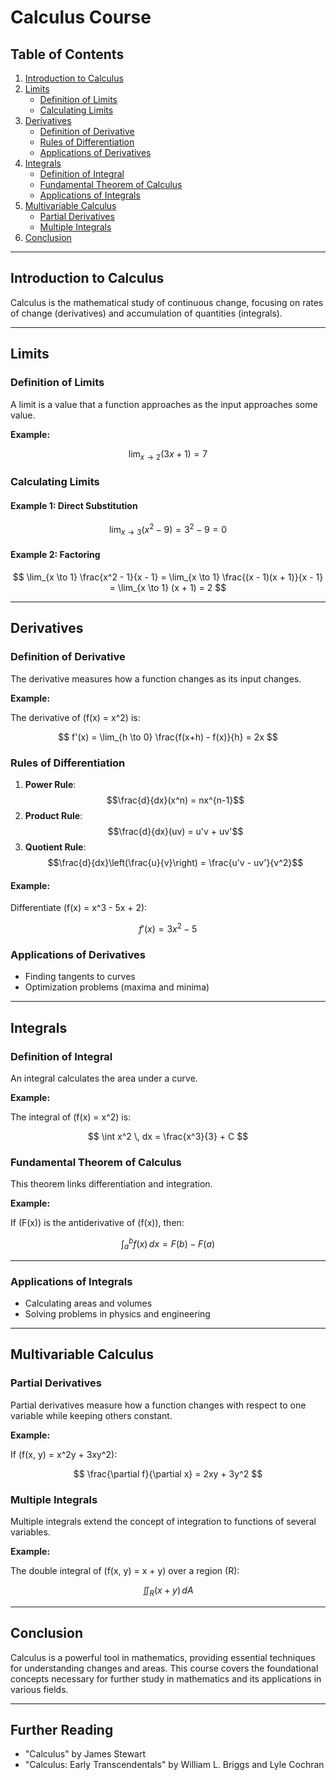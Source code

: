 # Calculus Course

## Table of Contents
1. [Introduction to Calculus](#introduction-to-calculus)
2. [Limits](#limits)
    - [Definition of Limits](#definition-of-limits)
    - [Calculating Limits](#calculating-limits)
3. [Derivatives](#derivatives)
    - [Definition of Derivative](#definition-of-derivative)
    - [Rules of Differentiation](#rules-of-differentiation)
    - [Applications of Derivatives](#applications-of-derivatives)
4. [Integrals](#integrals)
    - [Definition of Integral](#definition-of-integral)
    - [Fundamental Theorem of Calculus](#fundamental-theorem-of-calculus)
    - [Applications of Integrals](#applications-of-integrals)
5. [Multivariable Calculus](#multivariable-calculus)
    - [Partial Derivatives](#partial-derivatives)
    - [Multiple Integrals](#multiple-integrals)
6. [Conclusion](#conclusion)

---

## Introduction to Calculus

Calculus is the mathematical study of continuous change, focusing on rates of change (derivatives) and accumulation of quantities (integrals).

---

## Limits

### Definition of Limits

A limit is a value that a function approaches as the input approaches some value.

**Example:**

$$
\lim_{x \to 2} (3x + 1) = 7
$$

### Calculating Limits

#### Example 1: Direct Substitution

$$
\lim_{x \to 3} (x^2 - 9) = 3^2 - 9 = 0
$$

#### Example 2: Factoring

$$
\lim_{x \to 1} \frac{x^2 - 1}{x - 1} = \lim_{x \to 1} \frac{(x - 1)(x + 1)}{x - 1} = \lim_{x \to 1} (x + 1) = 2
$$

---

## Derivatives

### Definition of Derivative

The derivative measures how a function changes as its input changes.

**Example:**

The derivative of \(f(x) = x^2\) is:

$$
f'(x) = \lim_{h \to 0} \frac{f(x+h) - f(x)}{h} = 2x
$$

### Rules of Differentiation

1. **Power Rule**: $$\frac{d}{dx}(x^n) = nx^{n-1}$$
2. **Product Rule**: $$\frac{d}{dx}(uv) = u'v + uv'$$
3. **Quotient Rule**: $$\frac{d}{dx}\left(\frac{u}{v}\right) = \frac{u'v - uv'}{v^2}$$

#### Example:

Differentiate \(f(x) = x^3 - 5x + 2\):

$$
f'(x) = 3x^2 - 5
$$

### Applications of Derivatives

- Finding tangents to curves
- Optimization problems (maxima and minima)

---

## Integrals

### Definition of Integral

An integral calculates the area under a curve.

**Example:**

The integral of \(f(x) = x^2\) is:

$$
\int x^2 \, dx = \frac{x^3}{3} + C
$$

### Fundamental Theorem of Calculus

This theorem links differentiation and integration.

**Example:**

If \(F(x)\) is the antiderivative of \(f(x)\), then:

$$
\int_a^b f(x) \, dx = F(b) - F(a)
$$

---

### Applications of Integrals

- Calculating areas and volumes
- Solving problems in physics and engineering

---

## Multivariable Calculus

### Partial Derivatives

Partial derivatives measure how a function changes with respect to one variable while keeping others constant.

**Example:**

If \(f(x, y) = x^2y + 3xy^2\):

$$
\frac{\partial f}{\partial x} = 2xy + 3y^2
$$

### Multiple Integrals

Multiple integrals extend the concept of integration to functions of several variables.

**Example:**

The double integral of \(f(x, y) = x + y\) over a region \(R\):

$$
\iint_R (x + y) \, dA
$$

---

## Conclusion

Calculus is a powerful tool in mathematics, providing essential techniques for understanding changes and areas. This course covers the foundational concepts necessary for further study in mathematics and its applications in various fields.

---

## Further Reading

- "Calculus" by James Stewart
- "Calculus: Early Transcendentals" by William L. Briggs and Lyle Cochran
